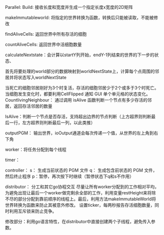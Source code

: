 
Parallel:
Build: 接收长度和宽度并生成一个指定长度x宽度的2D矩阵

makeImmutableworld: 将指定的世界转换为函数，转换后只能被读取，不能被修改

findAliveCells: 返回世界中所有存活的细胞

countAliveCells: 返回世界中活细胞数量

calculateNextstate：会计算以startY列开始，endY-1列结束的世界的下一步的状态、

首先将要处理的world部分的数据映射到worldNextState上，计算每个点周围的邻居并将状态写入worldNextState

当死亡的细胞邻居刚好为3个时复活，存活的细胞邻居少于2个或多于3个时死亡。当细胞发生变化时，都要利用CellFlipped 通知 GUI 单个单元格的状态变化。
CountlivingNeighbour： 通过调用 isAlive 函数判断一个节点有多少存活的邻居，返回存活邻居的数量

IsAlive：判断一个节点是否存活，支持超出边界的节点判断（上方超界则判断最后一行，左方超界则判断最后一列，以此类推）

outputPGM： 输出世界，ioOutput通道会每次传递一个值，从世界的左上角到右下角

worker：将任务分配到每个线程

timer：

controller：
s： 生成当前状态的 PGM 文件
q： 生成包含前状态的 PGM 文件，然后终止程序
p：暂停，再次按下时继续（暂停状态下q和s不作用）


distributor： 分工和其它go协程交互
尽量让所有worker分配到的工作相对平均，为避免出现让最后一个worker做完剩余全部的工作，利用变量restHeight来将除不尽的部分分配到靠前顺序的线程上。最后，利用方法makeImmutableWorld将世界转换为函数来防止其被意外修改。
设置ticker，每两秒报告存活细胞数量，同时利用互斥锁来防止竞争。

修改部分：利用go语言特性，在distributor中直接创建两个子线程，避免传入参数。
